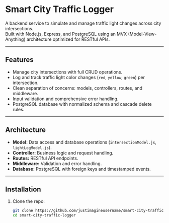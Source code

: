 # Smart City Traffic Logger

A backend service to simulate and manage traffic light changes across city intersections.  
Built with Node.js, Express, and PostgreSQL using an MVX (Model-View-Anything) architecture optimized for RESTful APIs.

---

## Features

- Manage city intersections with full CRUD operations.
- Log and track traffic light color changes (`red`, `yellow`, `green`) per intersection.
- Clean separation of concerns: models, controllers, routes, and middleware.
- Input validation and comprehensive error handling.
- PostgreSQL database with normalized schema and cascade delete rules.

---

## Architecture

- **Model:** Data access and database operations (`intersectionModel.js`, `lightLogModel.js`).
- **Controller:** Business logic and request handling.
- **Routes:** RESTful API endpoints.
- **Middleware:** Validation and error handling.
- **Database:** PostgreSQL with foreign keys and timestamped events.

---

## Installation

1. Clone the repo:

   ```bash
   git clone https://github.com/justimagineusername/smart-city-traffic-logger.git
   cd smart-city-traffic-logger
